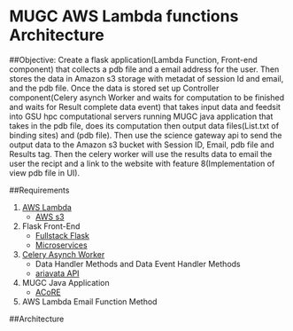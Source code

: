# MUGC AWS Lambda functions Architecture 

##Objective: 
Create a flask application(Lambda Function, Front-end component) that collects a pdb file and a email address for the user.
    Then stores the data in Amazon s3 storage with metadat of session Id and email, and the pdb file. 
    Once the data is stored set up Controller component(Celery asynch Worker and waits for computation to be finished and waits for Result complete data event)
    that takes input data and feedsit into GSU hpc computational servers running MUGC java application that takes in the pdb file, 
    does its computation then output data files(List.txt of binding sites) and (pdb file).
    Then use the science gateway api to send the output data to the Amazon s3 bucket with Session ID, Email, pdb file and Results tag. 
    Then the celery worker will use the results data to email the user the recipt and a link to the website with feature 8(Implementation of view pdb file in UI).

##Requirements
1. [AWS Lambda](https://aws.amazon.com/lambda/)
    * [AWS s3](https://aws.amazon.com/sdk-for-python/)
2. Flask Front-End
    * [Fullstack Flask](https://www.fullstackpython.com/aws-lambda.html)
    * [Microservices](https://www.gun.io/blog/serverless-microservices-with-zappa-and-flask)
3. [Celery Asynch Worker]()
    * Data Handler Methods and Data Event Handler Methods
    * [ariavata API](https://airavata.readthedocs.io/en/latest/technical-documentation/airavata-api/)
4. MUGC Java Application
    * [ACoRE](https://help.rs.gsu.edu/display/PD/ACoRE)
5. AWS Lambda Email Function Method

##Architecture



